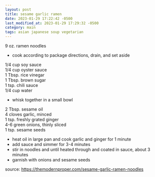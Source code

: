 ```yaml
---
layout: post
title: sesame garlic ramen
date: 2023-01-29 17:22:42 -0500
last_modified_at: 2023-01-29 17:29:32 -0500
category: main
tags: asian japanese soup vegetarian
---
```


9 oz. ramen noodles  
* cook according to package directions, drain, and set aside

1/4 cup soy sauce  
1/4 cup oyster sauce  
1 Tbsp. rice vinegar  
1 Tbsp. brown sugar  
1 tsp. chili sauce  
1/4 cup water  
* whisk together in a small bowl

2 Tbsp. sesame oil  
4 cloves garlic, minced  
1 tsp. freshly grated ginger  
4-6 green onions, thinly sliced  
1 tsp. sesame seeds  
* heat oil in large pan and cook garlic and ginger for 1 minute
* add sauce and simmer for 3-4 minutes
* stir in noodles and until heated through and coated in sauce, about 3 minutes
* garnish with onions and sesame seeds

source: <https://themodernproper.com/sesame-garlic-ramen-noodles>
